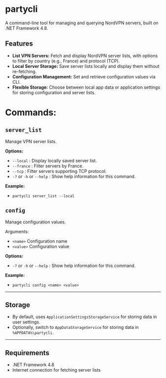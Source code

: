 # partycli

A command-line tool for managing and querying NordVPN servers, built on .NET Framework 4.8.

## Features

- **List VPN Servers:** Fetch and display NordVPN server lists, with options to filter by country (e.g., France) and protocol (TCP).
- **Local Server Storage:** Save server lists locally and display them without re-fetching.
- **Configuration Management:** Set and retrieve configuration values via CLI.
- **Flexible Storage:** Choose between local app data or application settings for storing configuration and server lists.

# Commands:

## `server_list`
Manage VPN server lists.

**Options:**
- `--local` : Display locally saved server list.
- `--france` : Filter servers by France.
- `--tcp` : Filter servers supporting TCP protocol.
- `-?` or `-h` or `--help` : Show help information for this command.

**Example:**
- `partycli server_list --local`
## `config`
Manage configuration values.

Arguments:
- `<name>`   Configuration name
- `<value>`  Configuration value

**Options:**
- `-?` or `-h` or `--help` : Show help information for this command.

**Example:**
- `partycli config <name> <value>` 

---
## Storage

- By default, uses `ApplicationSettingsStorageService` for storing data in user settings.
- Optionally, switch to `AppDataStorageService` for storing data in `%APPDATA%\partycli`.

---
## Requirements

- .NET Framework 4.8
- Internet connection for fetching server lists
